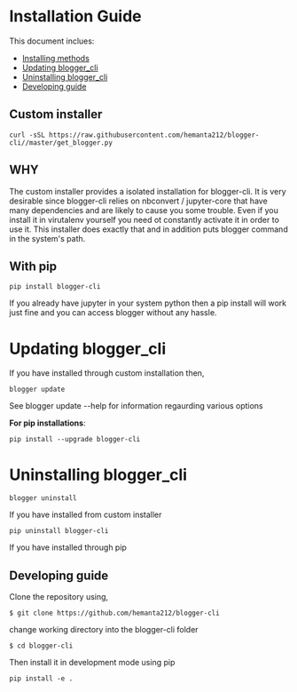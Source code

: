 # Installation Guide
This document inclues:
- [Installing methods](#Installing-methods)
- [Updating blogger_cli](#Updating-blogger_cli)
- [Uninstalling blogger_cli](#Uninstalling-blogger_cli)
- [Developing guide](#Developing-guide)

## Custom installer
```
curl -sSL https://raw.githubusercontent.com/hemanta212/blogger-cli//master/get_blogger.py
```

## WHY
The custom installer provides a isolated installation for blogger-cli. It is very desirable since blogger-cli relies on nbconvert / jupyter-core that have many dependencies and are likely to cause you some trouble.
Even if you install it in virutalenv yourself you need ot constantly activate it in order to use it. This installer does exactly that and in addition puts blogger command in the system's path.

## With pip
```
pip install blogger-cli
```
If you already have jupyter in your system python then a pip install will work just fine and you can access blogger without any hassle.


# Updating blogger_cli
If you have installed through custom installation then,
```
blogger update
```
See blogger update --help for information regaurding various options

**For pip installations**:
```
pip install --upgrade blogger-cli
```


# Uninstalling blogger_cli
```
blogger uninstall
```
If you have installed from custom installer

```
pip uninstall blogger-cli
```
If you have installed through pip

## Developing guide
Clone the repository using,
```
$ git clone https://github.com/hemanta212/blogger-cli
```
change working directory into the blogger-cli folder
```
$ cd blogger-cli
```
Then install it in development mode using pip
```
pip install -e .
```
